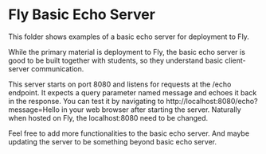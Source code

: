 # Fly Basic Echo Server

This folder shows examples of a basic echo server for deployment to Fly.

While the primary material is deployment to Fly, the basic echo server is good to be built together with students, so they understand basic client-server communication.

This server starts on port 8080 and listens for requests at the /echo endpoint. It expects a query parameter named message and echoes it back in the response. You can test it by navigating to http://localhost:8080/echo?message=Hello in your web browser after starting the server. Naturally when hosted on Fly, the localhost:8080 need to be changed.

Feel free to add more functionalities to the basic echo server. And maybe updating the server to be something beyond basic echo server.
